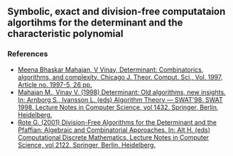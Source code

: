 ## Symbolic, exact and division-free computataion algortihms for the determinant and the characteristic polynomial ##


### References ###
- [Meena Bhaskar Mahajan, V Vinay, Determinant: Combinatorics, algorithms, and complexity. Chicago J. Theor. Comput. Sci., Vol. 1997, Article no. 1997-5, 26 pp.](https://eccc.weizmann.ac.il/eccc-reports/1997/TR97-036/index.html)
- [Mahajan M., Vinay V. (1998) Determinant: Old algorithms, new insights. In: Arnborg S., Ivansson L. (eds) Algorithm Theory — SWAT'98. SWAT 1998. Lecture Notes in Computer Science, vol 1432. Springer, Berlin, Heidelberg.](https://doi.org/10.1007/BFb0054375)
- [Rote G. (2001) Division-Free Algorithms for the Determinant and the Pfaffian: Algebraic and Combinatorial Approaches. In: Alt H. (eds) Computational Discrete Mathematics. Lecture Notes in Computer Science, vol 2122. Springer, Berlin, Heidelberg.](https://doi.org/10.1007/3-540-45506-X_9)
